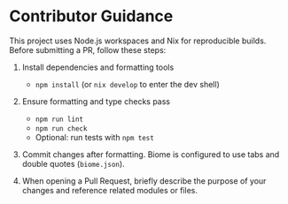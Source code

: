 # Contributor Guidance

This project uses Node.js workspaces and Nix for reproducible builds.
Before submitting a PR, follow these steps:

1. Install dependencies and formatting tools  
   - `npm install` (or `nix develop` to enter the dev shell)

2. Ensure formatting and type checks pass  
   - `npm run lint`
   - `npm run check`
   - Optional: run tests with `npm test`

3. Commit changes after formatting. Biome is configured to use tabs and
   double quotes (`biome.json`).

4. When opening a Pull Request, briefly describe the purpose of your
   changes and reference related modules or files.
